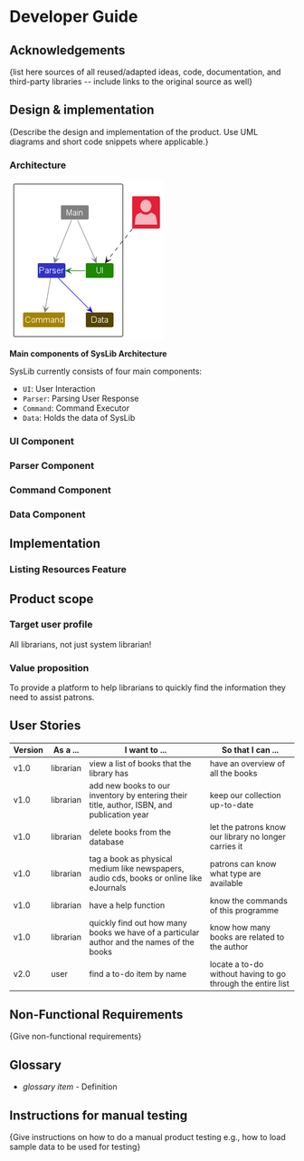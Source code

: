 # Developer Guide

## Acknowledgements

{list here sources of all reused/adapted ideas, code, documentation, and third-party libraries -- include links to the original source as well}

## Design & implementation

{Describe the design and implementation of the product. Use UML diagrams and short code snippets where applicable.}

### Architecture

<img src="images/ArchitectureDiagram.png" />


**Main components of SysLib Architecture**

SysLib currently consists of four main components:

- `UI`: User Interaction
- `Parser`: Parsing User Response 
- `Command`: Command Executor
- `Data`: Holds the data of SysLib


   
### UI Component

### Parser Component

### Command Component


### Data Component

## Implementation 

### Listing Resources Feature

## Product scope

### Target user profile

All librarians, not just system librarian!

### Value proposition

To provide a platform to help librarians to quickly find the information they need to assist patrons.

## User Stories

|Version| As a ...  | I want to ...                                                                              | So that I can ...                                           |
|--------|-----------|--------------------------------------------------------------------------------------------|-------------------------------------------------------------|
|v1.0| librarian | view a list of books that the library has                                                  | have an overview of all the books                           |
|v1.0| librarian | add new books to our inventory by entering their title, author, ISBN, and publication year | keep our collection up-to-date                              |
|v1.0| librarian | delete books from the database                                                             | let the patrons know our library no longer carries it       |
|v1.0| librarian | tag a book as physical medium like newspapers, audio cds, books or online like eJournals   | patrons can know what type are available                    |
|v1.0| librarian | have a help function                                                                       | know the commands of this programme                         |
|v1.0| librarian | quickly find out how many books we have of a particular author and the names of the books  | know how many books are related to the author               |
|v2.0| user      | find a to-do item by name                                                                  | locate a to-do without having to go through the entire list |


## Non-Functional Requirements

{Give non-functional requirements}

## Glossary

* *glossary item* - Definition

## Instructions for manual testing

{Give instructions on how to do a manual product testing e.g., how to load sample data to be used for testing}
